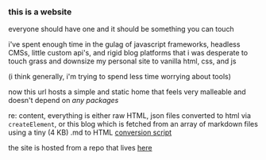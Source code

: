 
### this is a website

everyone should have one and it should be something you can touch

i've spent enough time in the gulag of javascript frameworks, headless CMSs, little custom api's, and rigid blog platforms that i was desperate to touch grass and downsize my personal site to vanilla html, css, and js

(i think generally, i'm trying to spend less time worrying about tools)

now this url hosts a simple and static home that feels very malleable and doesn't depend on *any packages*

re: content, everything is either raw HTML, json files converted to html via `createElement`, or this blog which is fetched from an array of markdown files using a tiny (4 KB) .md to HTML [conversion script](https://github.com/adamvleggett/drawdown/blob/master/drawdown.js)

the site is hosted from a repo that lives [here](https://github.com/jawshv/port-2023)
